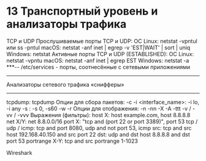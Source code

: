 # 13 Транспортный уровень и анализаторы трафика
TCP и UDP
Прослушиваемые порты TCP и UDP:
ОС Linux: netstat -vpntul или ss -pntul
macOS: netstat -anf inet | egrep -v 'EST|WAIT' | sort | uniq
Windows: netstat
Активные порты TCP и UDP (ESTABLISHED):
ОС Linux: netstat -vpntu
macOS: netstat -anf inet | egrep EST
Windows: netstat -a
***--
/etc/services - порты, соотнесённые с сетевыми приложениями

************************************************************
Анализаторы сетевого трафика «снифферы»
************************************************************
tcpdump:
tcpdump <options> <expression>
Опции для сбора пакетов:
-c <N>
-i <interface_name>: -i lo, -i any
-s <N>: -s 0, -s60
-w <file>
-r <file>
Опции для отображения:
-n
-nn
-X
-A
-ttt
-v / -vv / -vvv
Выражения (фильтры):
host X: host example.com, host 8.8.8.8
net X/Y: net 8.8.0.0/16
port X: "tcp and (port 22 or port 3389)", port 53
tcp / udp / icmp: tcp and port 8080, udp and not port 53, icmp
src: tcp and src host 192.168.40.150 and src port 22
dst: udp and dst host 8.8.8.8 and dst port 53
portrange X-Y: tcp and src portrange 1-1023

Wireshark

